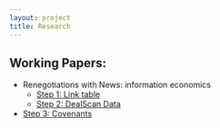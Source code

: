 ```yaml
---
layout: project
title: Research 
---
```


## Working Papers: 

- 	Renegotiations with News: information economics
 	 - 	[Step 1: Link table](https://hongyileoxu.github.io/research/project-2024/DealScan2024/DealScan_Link_Table_Compustat.html) 
 	 - 	[Step 2: DealScan Data](https://hongyileoxu.github.io/research/project-2024/DealScan_Data_Renegotiation.html) 
   - 	[Step 3: Covenants]() 
